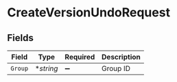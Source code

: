 # CreateVersionUndoRequest


## Fields

| Field              | Type               | Required           | Description        |
| ------------------ | ------------------ | ------------------ | ------------------ |
| `Group`            | **string*          | :heavy_minus_sign: | Group ID           |